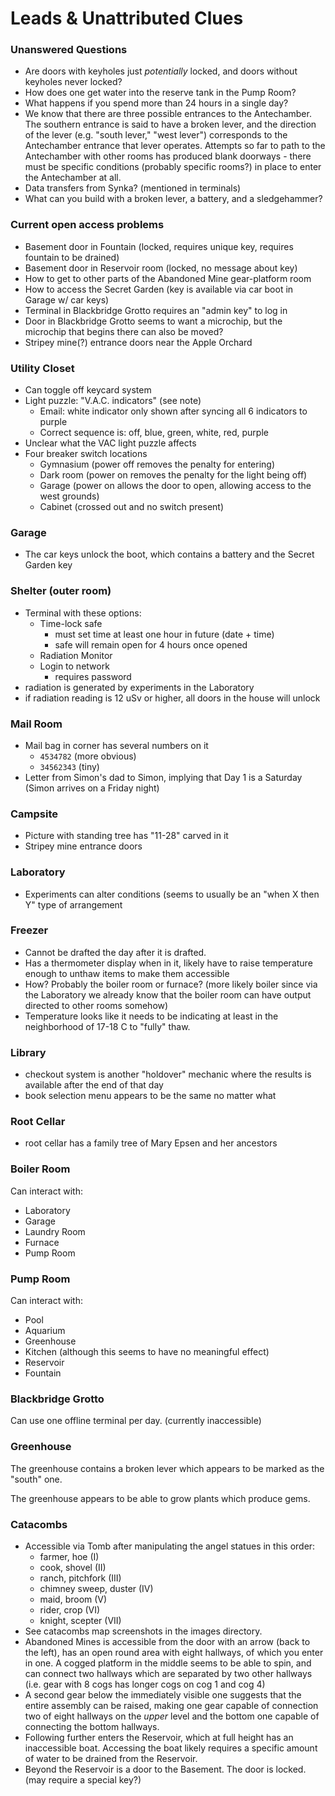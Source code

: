 # Leads & Unattributed Clues

### Unanswered Questions

- Are doors with keyholes just _potentially_ locked, and doors without keyholes never locked?
- How does one get water into the reserve tank in the Pump Room?
- What happens if you spend more than 24 hours in a single day?
- We know that there are three possible entrances to the Antechamber. The southern entrance is said to have a broken lever, and the direction of the lever (e.g. "south lever," "west lever") corresponds to the Antechamber entrance that lever operates. Attempts so far to path to the Antechamber with other rooms has produced blank doorways - there must be specific conditions (probably specific rooms?) in place to enter the Antechamber at all.
- Data transfers from Synka? (mentioned in terminals)
- What can you build with a broken lever, a battery, and a sledgehammer?

### Current open access problems

- Basement door in Fountain (locked, requires unique key, requires fountain to be drained)
- Basement door in Reservoir room (locked, no message about key)
- How to get to other parts of the Abandoned Mine gear-platform room
- How to access the Secret Garden (key is available via car boot in Garage w/ car keys)
- Terminal in Blackbridge Grotto requires an "admin key" to log in
- Door in Blackbridge Grotto seems to want a microchip, but the microchip that begins there can also be moved?
- Stripey mine(?) entrance doors near the Apple Orchard

### Utility Closet

- Can toggle off keycard system
- Light puzzle: "V.A.C. indicators" (see note)
  - Email: white indicator only shown after syncing all 6 indicators to purple
  - Correct sequence is: off, blue, green, white, red, purple
- Unclear what the VAC light puzzle affects
- Four breaker switch locations
  - Gymnasium (power off removes the penalty for entering)
  - Dark room (power on removes the penalty for the light being off)
  - Garage (power on allows the door to open, allowing access to the west grounds)
  - Cabinet (crossed out and no switch present)

### Garage

- The car keys unlock the boot, which contains a battery and the Secret Garden key

### Shelter (outer room)

- Terminal with these options:
  - Time-lock safe
    - must set time at least one hour in future (date + time)
    - safe will remain open for 4 hours once opened
  - Radiation Monitor
  - Login to network
    - requires password
- radiation is generated by experiments in the Laboratory
- if radiation reading is 12 uSv or higher, all doors in the house will unlock

### Mail Room

- Mail bag in corner has several numbers on it
  - `4534782` (more obvious)
  - `34562343` (tiny)
- Letter from Simon's dad to Simon, implying that Day 1 is a Saturday (Simon arrives on a Friday night)

### Campsite

- Picture with standing tree has "11-28" carved in it
- Stripey mine entrance doors

### Laboratory

- Experiments can alter conditions (seems to usually be an "when X then Y" type of arrangement

### Freezer

- Cannot be drafted the day after it is drafted.
- Has a thermometer display when in it, likely have to raise temperature enough to unthaw items to make them accessible
- How? Probably the boiler room or furnace? (more likely boiler since via the Laboratory we already know that the boiler room can have output directed to other rooms somehow)
- Temperature looks like it needs to be indicating at least in the neighborhood of 17-18 C to "fully" thaw.

### Library

- checkout system is another "holdover" mechanic where the results is available after the end of that day
- book selection menu appears to be the same no matter what

### Root Cellar

- root cellar has a family tree of Mary Epsen and her ancestors

### Boiler Room

Can interact with:
- Laboratory
- Garage
- Laundry Room
- Furnace
- Pump Room

### Pump Room

Can interact with:
- Pool
- Aquarium
- Greenhouse
- Kitchen (although this seems to have no meaningful effect)
- Reservoir
- Fountain

### Blackbridge Grotto

Can use one offline terminal per day. (currently inaccessible)

### Greenhouse

The greenhouse contains a broken lever which appears to be marked as the "south" one.

The greenhouse appears to be able to grow plants which produce gems.

### Catacombs

- Accessible via Tomb after manipulating the angel statues in this order:
  - farmer, hoe (I)
  - cook, shovel (II)
  - ranch, pitchfork (III)
  - chimney sweep, duster (IV)
  - maid, broom (V)
  - rider, crop (VI)
  - knight, scepter (VII)
- See catacombs map screenshots in the images directory.
- Abandoned Mines is accessible from the door with an arrow (back to the left), has an open round area with eight hallways, of which you enter in one. A cogged platform in the middle seems to be able to spin, and can connect two hallways which are separated by two other hallways (i.e. gear with 8 cogs has longer cogs on cog 1 and cog 4)
- A second gear below the immediately visible one suggests that the entire assembly can be raised, making one gear capable of connection two of eight hallways on the _upper_ level and the bottom one capable of connecting the bottom hallways.
- Following further enters the Reservoir, which at full height has an inaccessible boat. Accessing the boat likely requires a specific amount of water to be drained from the Reservoir.
- Beyond the Reservoir is a door to the Basement. The door is locked. (may require a special key?)
